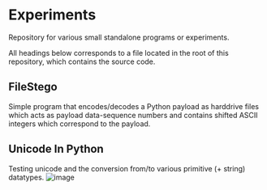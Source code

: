 # Experiments
Repository for various small standalone programs or experiments.

All headings below corresponds to a file located in the root of this repository, which contains the source code.  

## FileStego
Simple program that encodes/decodes a Python payload as harddrive files which acts as payload data-sequence numbers and contains shifted ASCII integers which correspond to the payload.

## Unicode In Python
Testing unicode and the conversion from/to various primitive (+ string) datatypes.
![image](https://github.com/blue-hexagon/Experiment-Repository/assets/26361520/2091bf17-fa77-4011-ad6e-e8a3f4c9ced9)
